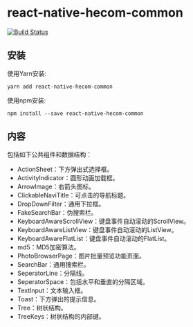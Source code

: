 # react-native-hecom-common

[![Build Status](https://travis-ci.org/RNCommon/react-native-hecom-common.svg?branch=master)](https://travis-ci.org/RNCommon/react-native-hecom-common)

## 安装

使用Yarn安装:

```
yarn add react-native-hecom-common
```

使用npm安装:

```
npm install --save react-native-hecom-common
```

## 内容

包括如下公共组件和数据结构：

* ActionSheet：下方弹出式选择框。
* ActivityIndicator：圆形动画加载框。
* ArrowImage：右箭头图标。
* ClickableNaviTitle：可点击的导航标题。
* DropDownFilter：通用下拉框。
* FakeSearchBar：伪搜索栏。
* KeyboardAwareScrollView：键盘事件自动滚动的ScrollView。
* KeyboardAwareListView：键盘事件自动滚动的ListView。
* KeyboardAwareFlatList：键盘事件自动滚动的FlatList。
* md5：MD5加密算法。
* PhotoBrowserPage：图片批量预览功能页面。
* SearchBar：通用搜索栏。
* SeperatorLine：分隔线。
* SeperatorSpace：包括水平和垂直的分隔区域。
* TextInput：文本输入框。
* Toast：下方弹出的提示信息。
* Tree：树状结构。
* TreeKeys：树状结构的内部键。
